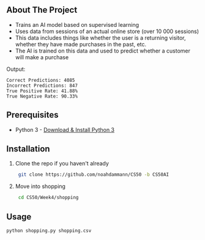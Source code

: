 ## About The Project

  - Trains an AI model based on supervised learning
  - Uses data from sessions of an actual online store (over 10 000 sessions)
  - This data includes things like whether the user is a returning visitor, whether they have made purchases in the past, etc.
  - The AI is trained on this data and used to predict whether a customer will make a purchase

Output:
```
Correct Predictions: 4085
Incorrect Predictions: 847
True Positive Rate: 41.88%
True Negative Rate: 90.33%
```
## Prerequisites

  - Python 3 - [Download & Install Python 3](https://www.python.org/downloads/)

## Installation

1. Clone the repo if you haven't already
   ```sh
    git clone https://github.com/noahdammann/CS50 -b CS50AI
   ```
2. Move into shopping
   ```sh
    cd CS50/Week4/shopping
   ```

## Usage

```
python shopping.py shopping.csv
```
